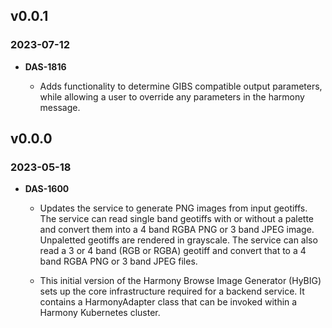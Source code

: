 ## v0.0.1

### 2023-07-12

- **DAS-1816**

    - Adds functionality to determine GIBS compatible output parameters, while
      allowing a user to override any parameters in the harmony message.


## v0.0.0

### 2023-05-18

- **DAS-1600**

    - Updates the service to generate PNG images from input geotiffs. The
      service can read single band geotiffs with or without a palette and
      convert them into a 4 band RGBA PNG or 3 band JPEG image. Unpaletted
      geotiffs are rendered in grayscale. The service can also read a 3 or 4
      band (RGB or RGBA) geotiff and convert that to a 4 band RGBA PNG or 3
      band JPEG files.

    - This initial version of the Harmony Browse Image Generator (HyBIG) sets
      up the core infrastructure required for a backend service. It contains a
      HarmonyAdapter class that can be invoked within a Harmony Kubernetes
      cluster.
